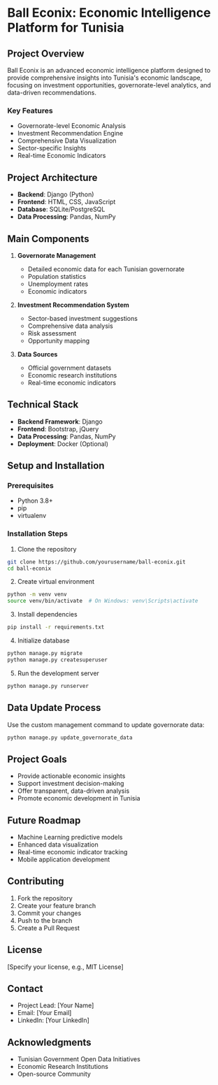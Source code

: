 # Ball Econix: Economic Intelligence Platform for Tunisia

## Project Overview
Ball Econix is an advanced economic intelligence platform designed to provide comprehensive insights into Tunisia's economic landscape, focusing on investment opportunities, governorate-level analytics, and data-driven recommendations.

### Key Features
- Governorate-level Economic Analysis
- Investment Recommendation Engine
- Comprehensive Data Visualization
- Sector-specific Insights
- Real-time Economic Indicators

## Project Architecture
- **Backend**: Django (Python)
- **Frontend**: HTML, CSS, JavaScript
- **Database**: SQLite/PostgreSQL
- **Data Processing**: Pandas, NumPy

## Main Components
1. **Governorate Management**
   - Detailed economic data for each Tunisian governorate
   - Population statistics
   - Unemployment rates
   - Economic indicators

2. **Investment Recommendation System**
   - Sector-based investment suggestions
   - Comprehensive data analysis
   - Risk assessment
   - Opportunity mapping

3. **Data Sources**
   - Official government datasets
   - Economic research institutions
   - Real-time economic indicators

## Technical Stack
- **Backend Framework**: Django
- **Frontend**: Bootstrap, jQuery
- **Data Processing**: Pandas, NumPy
- **Deployment**: Docker (Optional)

## Setup and Installation

### Prerequisites
- Python 3.8+
- pip
- virtualenv

### Installation Steps
1. Clone the repository
```bash
git clone https://github.com/yourusername/ball-econix.git
cd ball-econix
```

2. Create virtual environment
```bash
python -m venv venv
source venv/bin/activate  # On Windows: venv\Scripts\activate
```

3. Install dependencies
```bash
pip install -r requirements.txt
```

4. Initialize database
```bash
python manage.py migrate
python manage.py createsuperuser
```

5. Run the development server
```bash
python manage.py runserver
```

## Data Update Process
Use the custom management command to update governorate data:
```bash
python manage.py update_governorate_data
```

## Project Goals
- Provide actionable economic insights
- Support investment decision-making
- Offer transparent, data-driven analysis
- Promote economic development in Tunisia

## Future Roadmap
- Machine Learning predictive models
- Enhanced data visualization
- Real-time economic indicator tracking
- Mobile application development

## Contributing
1. Fork the repository
2. Create your feature branch
3. Commit your changes
4. Push to the branch
5. Create a Pull Request

## License
[Specify your license, e.g., MIT License]

## Contact
- Project Lead: [Your Name]
- Email: [Your Email]
- LinkedIn: [Your LinkedIn]

## Acknowledgments
- Tunisian Government Open Data Initiatives
- Economic Research Institutions
- Open-source Community 